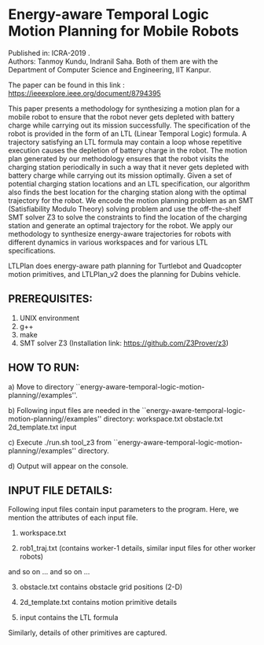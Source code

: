 # Energy-aware Temporal Logic Motion Planning for Mobile Robots

Published in: ICRA-2019 .  
Authors: Tanmoy Kundu, Indranil Saha. Both of them are with the Department of Computer Science and Engineering, IIT Kanpur.

The paper can be found in this link : https://ieeexplore.ieee.org/document/8794395

This paper presents a methodology for synthesizing a motion plan for a mobile robot to ensure that the robot
never gets depleted with battery charge while carrying out its
mission successfully. The specification of the robot is provided
in the form of an LTL (Linear Temporal Logic) formula. A
trajectory satisfying an LTL formula may contain a loop whose
repetitive execution causes the depletion of battery charge in the
robot. The motion plan generated by our methodology ensures
that the robot visits the charging station periodically in such
a way that it never gets depleted with battery charge while
carrying out its mission optimally. Given a set of potential
charging station locations and an LTL specification, our algorithm also finds the best location for the charging station
along with the optimal trajectory for the robot. We encode
the motion planning problem as an SMT (Satisfiability Modulo
Theory) solving problem and use the off-the-shelf SMT solver
Z3 to solve the constraints to find the location of the charging
station and generate an optimal trajectory for the robot. We
apply our methodology to synthesize energy-aware trajectories
for robots with different dynamics in various workspaces and
for various LTL specifications.

LTLPlan does energy-aware path planning for Turtlebot and Quadcopter motion primitives, and LTLPlan\_v2 does the planning for Dubins vehicle.

PREREQUISITES:
--------------
1. UNIX environment
2. g++
3. make
4. SMT solver Z3 (Installation link: https://github.com/Z3Prover/z3)

HOW TO RUN:
-----------
a) Move to directory  ``energy-aware-temporal-logic-motion-planning/<approach-name>/examples''.

b) Following input files are needed in the ``energy-aware-temporal-logic-motion-planning/<approach-name>/examples'' directory:
     workspace.txt  obstacle.txt  2d_template.txt input

c) Execute  ./run.sh tool\_z3  from ``energy-aware-temporal-logic-motion-planning/<approach-name>/examples'' directory.

d) Output will appear on the console.

INPUT FILE DETAILS:
------------
Following input files contain input parameters to the program. Here, we mention the attributes of each input file.

1. workspace.txt
<max x coordinate>
<max y coordinate>
<no. of worker robots>
<original hyperloop length>
<max. recharge amount per unit time>
<no. of recharger robots>


2. rob1_traj.txt (contains worker-1 details, similar input files for other worker robots)
<full charge amount>
<no. of trajectory points>
<position of trajectory point 1>
<position of trajectory point 2> 
and so on ...
<charge cost for moving from point-1 to point-2>
<charge cost for moving from point-2 to point-3>
and so on ...


3. obstacle.txt contains obstacle grid positions (2-D)


4. 2d_template.txt contains motion primitive details
<primitive id>
<initial velocity>
<final velocity>
<displacement of [x, y] distance from current position>
<cost of applying this primitive>
<time required to apply this primitive>
<swath locations from the current location, while applied>

5. input contains the LTL formula 

Similarly, details of other primitives are captured.

